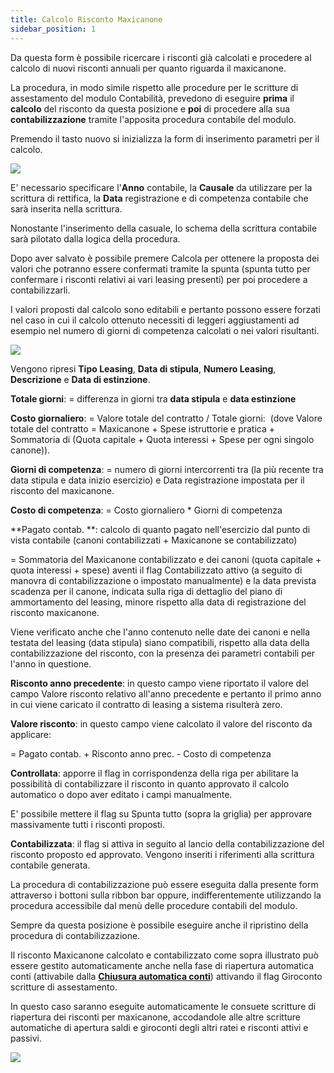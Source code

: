 ```yaml
---
title: Calcolo Risconto Maxicanone
sidebar_position: 1
---
```


Da questa form è possibile ricercare i risconti già calcolati e procedere al calcolo di nuovi risconti annuali per quanto riguarda il maxicanone.

La procedura, in modo simile rispetto alle procedure per le scritture di assestamento del modulo Contabilità, prevedono di eseguire **prima** il **calcolo** del risconto da questa posizione e **poi** di procedere alla sua **contabilizzazione** tramite l'apposita procedura contabile del modulo.

Premendo il tasto nuovo si inizializza la form di inserimento parametri per il calcolo.

![](/img/it-it/finance-area/leasing/procedures/maxifee-accrual-calculation/image01.png)

E' necessario specificare l'**Anno** contabile, la **Causale** da utilizzare per la scrittura di rettifica, la **Data** registrazione e di competenza contabile che sarà inserita nella scrittura.

Nonostante l'inserimento della casuale, lo schema della scrittura contabile sarà pilotato dalla logica della procedura.

Dopo aver salvato è possibile premere Calcola per ottenere la proposta dei valori che potranno essere confermati tramite la spunta (spunta tutto per confermare i risconti relativi ai vari leasing presenti) per poi procedere a contabilizzarli.

I valori proposti dal calcolo sono editabili e pertanto possono essere forzati nel caso in cui il calcolo ottenuto necessiti di leggeri aggiustamenti ad esempio nel numero di giorni di competenza calcolati o nei valori risultanti.

![](/img/it-it/finance-area/leasing/procedures/maxifee-accrual-calculation/image02.png)

Vengono ripresi **Tipo Leasing**, **Data di stipula**, **Numero Leasing**, **Descrizione** e **Data di estinzione**.

**Totale giorni**: = differenza in giorni tra **data stipula** e **data estinzione**

**Costo giornaliero**: = Valore totale del contratto / Totale giorni:  (dove Valore totale del contratto = Maxicanone + Spese istruttorie e pratica + Sommatoria di (Quota capitale + Quota interessi + Spese per ogni singolo canone)).

**Giorni di competenza**: = numero di giorni intercorrenti tra (la più recente tra data stipula e data inizio esercizio) e Data registrazione impostata per il risconto del maxicanone.

**Costo di competenza**: = Costo giornaliero * Giorni di competenza

**Pagato contab. **: calcolo di quanto pagato nell'esercizio dal punto di vista contabile (canoni contabilizzati + Maxicanone se contabilizzato) 

= Sommatoria del Maxicanone contabilizzato e dei canoni (quota capitale + quota interessi + spese) aventi il flag Contabilizzato attivo (a seguito di manovra di contabilizzazione o impostato manualmente) e la data prevista scadenza per il canone, indicata sulla riga di dettaglio del piano di ammortamento del leasing, minore rispetto alla data di registrazione del risconto maxicanone.

Viene verificato anche che l'anno contenuto nelle date dei canoni e nella testata del leasing (data stipula) siano compatibili, rispetto alla data della contabilizzazione del risconto, con la presenza dei parametri contabili per l'anno in questione.

**Risconto anno precedente**: in questo campo viene riportato il valore del campo Valore risconto relativo all'anno precedente e pertanto il primo anno in cui viene caricato il contratto di leasing a sistema risulterà zero.

**Valore risconto**: in questo campo viene calcolato il valore del risconto da applicare:

= Pagato contab. + Risconto anno prec. - Costo di competenza

**Controllata**: apporre il flag in corrispondenza della riga per abilitare la possibilità di contabilizzare il risconto in quanto approvato il calcolo automatico o dopo aver editato i campi manualmente.

E' possibile mettere il flag su Spunta tutto (sopra la griglia) per approvare massivamente tutti i risconti proposti.

**Contabilizzata**: il flag si attiva in seguito al lancio della contabilizzazione del risconto proposto ed approvato. Vengono inseriti i riferimenti alla scrittura contabile generata.

La procedura di contabilizzazione può essere eseguita dalla presente form attraverso i bottoni sulla ribbon bar oppure, indifferentemente utilizzando la procedura accessibile dal menù delle procedure contabili del modulo.

Sempre da questa posizione è possibile eseguire anche il ripristino della procedura di contabilizzazione.

Il risconto Maxicanone calcolato e contabilizzato come sopra illustrato può essere gestito automaticamente anche nella fase di riapertura automatica conti (attivabile dalla **[Chiusura automatica conti](/docs/finance-area/ledger-records/records/automatic-account-closing/new-account-closing)**) attivando il flag Giroconto scritture di assestamento.

In questo caso saranno eseguite automaticamente le consuete scritture di riapertura dei risconti per maxicanone, accodandole alle altre scritture automatiche di apertura saldi e giroconti degli altri ratei e risconti attivi e passivi.

![](/img/it-it/finance-area/leasing/procedures/maxifee-accrual-calculation/image03.png)






